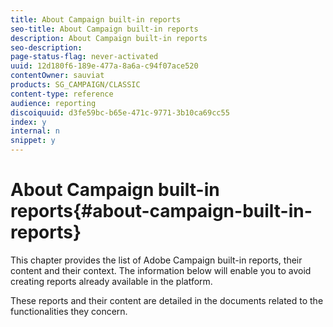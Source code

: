 ```yaml
---
title: About Campaign built-in reports
seo-title: About Campaign built-in reports
description: About Campaign built-in reports
seo-description: 
page-status-flag: never-activated
uuid: 12d180f6-189e-477a-8a6a-c94f07ace520
contentOwner: sauviat
products: SG_CAMPAIGN/CLASSIC
content-type: reference
audience: reporting
discoiquuid: d3fe59bc-b65e-471c-9771-3b10ca69cc55
index: y
internal: n
snippet: y
---
```


# About Campaign built-in reports{#about-campaign-built-in-reports}

This chapter provides the list of Adobe Campaign built-in reports, their content and their context. The information below will enable you to avoid creating reports already available in the platform.

These reports and their content are detailed in the documents related to the functionalities they concern.
